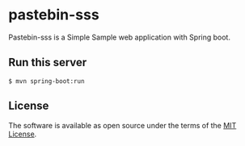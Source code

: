 # pastebin-sss
Pastebin-sss is a Simple Sample web application with Spring boot.

## Run this server

```
$ mvn spring-boot:run
```

## License

The software is available as open source under the terms of the [MIT License](http://opensource.org/licenses/MIT).


